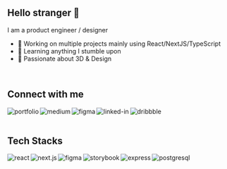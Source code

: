 ## Hello stranger 👋
I am a product engineer / designer
- 🔭 Working on multiple projects mainly using React/NextJS/TypeScript
- 🌱 Learning anything I stumble upon
- 🤖 Passionate about 3D & Design
<br>

## Connect with me

[<img align="left" alt="portfolio" src="https://img.shields.io/badge/portfolio-409182?logo=google%20chrome&logoColor=white&style=for-the-badge" />](https://www.alexstreza.dev/)
[<img align="left" alt="medium" src="https://img.shields.io/badge/medium-%2312100E.svg?&style=for-the-badge&logo=medium&logoColor=white" />](https://medium.com/@astre999)
[<img align="left" alt="figma" src="https://img.shields.io/badge/figma%20-%231ABCFE.svg?&style=for-the-badge&logo=figma&logoColor=white" />](https://www.figma.com/@alex_streza)
[<img align="left" alt="linked-in" src="https://img.shields.io/badge/linkedin-%230077B5.svg?&style=for-the-badge&logo=linkedin&logoColor=white" />](https://www.linkedin.com/in/alexandru-streza-7a4254155)
[<img align="left" alt="dribbble" src="https://img.shields.io/badge/dribbble-%231877F2.svg?&style=for-the-badge&logo=dribbble&logoColor=white" />](https://dribbble.com/snappy_guy)
<br>
<br>

## Tech Stacks

<img align="left" alt="react" src="https://img.shields.io/badge/react%20-%2320232a.svg?&style=for-the-badge&logo=react&logoColor=%2361DAFB" />
<img align="left" alt="next.js" src="https://img.shields.io/badge/next.js%20-%23111111.svg?&style=for-the-badge&logo=next.js" />
<img align="left" alt="figma" src="https://img.shields.io/badge/figma%20-%231ABCFE.svg?&style=for-the-badge&logo=figma&logoColor=white" />
<img align="left" alt="storybook" src="https://img.shields.io/badge/storybook%20-%23dd1367.svg?&style=for-the-badge&logo=storybook&logoColor=white" />
<img align="left" alt="express" src="https://img.shields.io/badge/express-%23259dff.svg?&style=for-the-badge&logo=express&logoColor=white" />
<img align="left" alt="postgresql" src="https://img.shields.io/badge/postgres-%23316192.svg?&style=for-the-badge&logo=postgresql&logoColor=white" />

<br>
<br>
